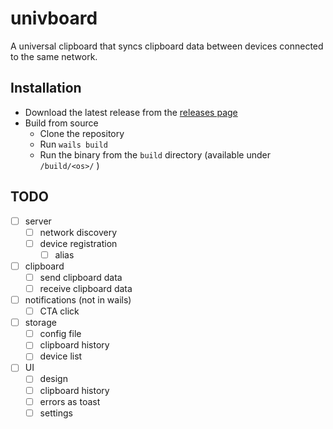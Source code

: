 # univboard

A universal clipboard that syncs clipboard data between devices connected to the same network.

## Installation
- Download the latest release from the [releases page]()
- Build from source
  - Clone the repository
  - Run `wails build`
  - Run the binary from the `build` directory (available under `/build/<os>/` )

## TODO
- [ ] server
  - [ ] network discovery
  - [ ] device registration
    - [ ] alias
- [ ] clipboard
  - [ ] send clipboard data
  - [ ] receive clipboard data
- [ ] notifications (not in wails)
  - [ ] CTA click 
- [ ] storage
  - [ ] config file
  - [ ] clipboard history
  - [ ] device list
- [ ] UI
  - [ ] design
  - [ ] clipboard history
  - [ ] errors as toast
  - [ ] settings
